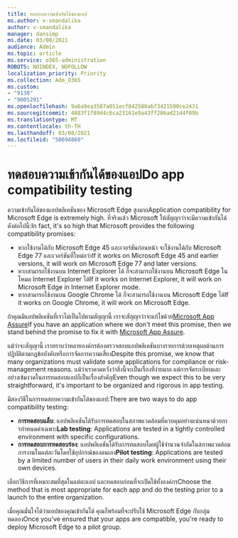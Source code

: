 ```yaml
---
title: ทดสอบความเข้ากันได้ของแอป
ms.author: v-smandalika
author: v-smandalika
manager: dansimp
ms.date: 03/08/2021
audience: Admin
ms.topic: article
ms.service: o365-administration
ROBOTS: NOINDEX, NOFOLLOW
localization_priority: Priority
ms.collection: Adm_O365
ms.custom:
- "9138"
- "9005291"
ms.openlocfilehash: 9a6a9ea3587a851ecf842588ab73421590ce2431
ms.sourcegitcommit: 4883f1f89d4c6ca23161e9a43ff206ad21d4f09b
ms.translationtype: MT
ms.contentlocale: th-TH
ms.lasthandoff: 03/08/2021
ms.locfileid: "50694860"
---
```

# <a name="do-app-compatibility-testing"></a><span data-ttu-id="0a69d-102">ทดสอบความเข้ากันได้ของแอป</span><span class="sxs-lookup"><span data-stu-id="0a69d-102">Do app compatibility testing</span></span>

<span data-ttu-id="0a69d-103">ความเข้ากันได้ของแอปพลิเคชันของ Microsoft Edge สูงมาก</span><span class="sxs-lookup"><span data-stu-id="0a69d-103">Application compatibility for Microsoft Edge is extremely high.</span></span> <span data-ttu-id="0a69d-104">ที่จริงแล้ว Microsoft ให้สัญญาว่าจะมีความเข้ากันได้ดังต่อไปนี้:</span><span class="sxs-lookup"><span data-stu-id="0a69d-104">In fact, it's so high that Microsoft provides the following compatibility promises:</span></span>
- <span data-ttu-id="0a69d-105">หากใช้งานได้กับ Microsoft Edge 45 และเวอร์ชันก่อนหน้า จะใช้งานได้กับ Microsoft Edge 77 และเวอร์ชันที่ใหม่กว่า</span><span class="sxs-lookup"><span data-stu-id="0a69d-105">If it works on Microsoft Edge 45 and earlier versions, it will work on Microsoft Edge 77 and later versions.</span></span>
- <span data-ttu-id="0a69d-106">หากสามารถใช้งานบน Internet Explorer ได้ ก็จะสามารถใช้งานบน Microsoft Edge ในโหมด Internet Explorer ได้</span><span class="sxs-lookup"><span data-stu-id="0a69d-106">If it works on Internet Explorer, it will work on Microsoft Edge in Internet Explorer mode.</span></span>
- <span data-ttu-id="0a69d-107">หากสามารถใช้งานบน Google Chrome ได้ ก็จะสามารถใช้งานบน Microsoft Edge ได้</span><span class="sxs-lookup"><span data-stu-id="0a69d-107">If it works on Google Chrome, it will work on Microsoft Edge.</span></span>

<span data-ttu-id="0a69d-108">ถ้าคุณมีแอปพลิเคชันที่เราไม่เป็นไปตามสัญญานี้ เราจะสัญญาว่าจะแก้ไขด้วย[Microsoft App Assure](https://www.microsoft.com/fasttrack/microsoft-365/app-assure)</span><span class="sxs-lookup"><span data-stu-id="0a69d-108">If you have an application where we don't meet this promise, then we stand behind the promise to fix it with [Microsoft App Assure](https://www.microsoft.com/fasttrack/microsoft-365/app-assure).</span></span>

<span data-ttu-id="0a69d-109">แม้ว่าจะสัญญานี้ เราทราบว่าหลายองค์กรต้องตรวจสอบแอปพลิเคชันบางรายการด้วยเหตุผลด้านการปฏิบัติตามกฎข้อบังคับหรือการจัดการความเสี่ยง</span><span class="sxs-lookup"><span data-stu-id="0a69d-109">Despite this promise, we know that many organizations must validate some applications for compliance or risk-management reasons.</span></span> <span data-ttu-id="0a69d-110">แม้ว่าเราคาดหวังว่าสิ่งนี้จะเป็นเรื่องที่ง่ายมาก แต่การจัดระเบียบและอย่างเข้มงวดในการทดสอบแอปก็เป็นเรื่องสําคัญ</span><span class="sxs-lookup"><span data-stu-id="0a69d-110">Even though we expect this to be very straightforward, it's important to be organized and rigorous in app testing.</span></span>

<span data-ttu-id="0a69d-111">มีสองวิธีในการทดสอบความเข้ากันได้ของแอป:</span><span class="sxs-lookup"><span data-stu-id="0a69d-111">There are two ways to do app compatibility testing:</span></span>

- <span data-ttu-id="0a69d-112">**การทดสอบแล็บ**: แอปพลิเคชันได้รับการทดสอบในสภาพแวดล้อมที่ควบคุมอย่างแน่นหนาด้วยการกําหนดค่าเฉพาะ</span><span class="sxs-lookup"><span data-stu-id="0a69d-112">**Lab testing**: Applications are tested in a tightly controlled environment with specific configurations.</span></span>
- <span data-ttu-id="0a69d-113">**การทดสอบการทดสอบร่อง**: แอปพลิเคชันได้รับการทดสอบโดยผู้ใช้จํานวนจํากัดในสภาพแวดล้อมการงานในแต่ละวันโดยใช้อุปกรณ์ของตนเอง</span><span class="sxs-lookup"><span data-stu-id="0a69d-113">**Pilot testing**: Applications are tested by a limited number of users in their daily work environment using their own devices.</span></span>

<span data-ttu-id="0a69d-114">เลือกวิธีการที่เหมาะสมที่สุดในแต่ละแอป และทดสอบก่อนที่จะเปิดใช้ทั้งองค์กร</span><span class="sxs-lookup"><span data-stu-id="0a69d-114">Choose the method that is most appropriate for each app and do the testing prior to a launch to the entire organization.</span></span>

<span data-ttu-id="0a69d-115">เมื่อคุณมั่นใจได้ว่าแอปของคุณเข้ากันได้ คุณก็พร้อมที่จะปรับใช้ Microsoft Edge กับกลุ่มทดลอง</span><span class="sxs-lookup"><span data-stu-id="0a69d-115">Once you've ensured that your apps are compatible, you're ready to deploy Microsoft Edge to a pilot group.</span></span>
